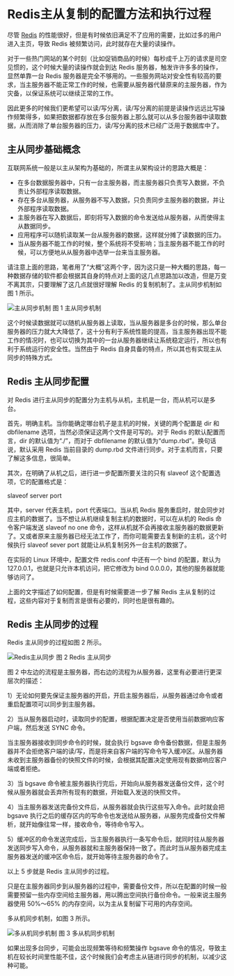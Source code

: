 # Redis主从复制的配置方法和执行过程

尽管 [Redis](http://c.biancheng.net/redis/) 的性能很好，但是有时候依旧满足不了应用的需要，比如过多的用户进入主页，导致 Redis 被频繁访问，此时就存在大量的读操作。

对于一些热门网站的某个时刻（比如促销商品的时候）每秒成千上万的请求是司空见惯的，这个时候大量的读操作就会到达 Redis 服务器，触发许许多多的操作，显然单靠一台 Redis 服务器是完全不够用的。一些服务网站对安全性有较高的要求，当主服务器不能正常工作的时候，也需要从服务器代替原来的主服务器，作为灾备，以保证系统可以继续正常的工作。

因此更多的时候我们更希望可以读/写分离，读/写分离的前提是读操作远远比写操作频繁得多，如果把数据都存放在多台服务器上那么就可以从多台服务器中读取数据，从而消除了单台服务器的压力，读/写分离的技术已经广泛用于数据库中了。

## 主从同步基础概念

互联网系统一般是以主从架构为基础的，所谓主从架构设计的思路大概是：

- 在多台数据服务器中，只有一台主服务器，而主服务器只负责写入数据，不负责让外部程序读取数据。
- 存在多台从服务器，从服务器不写入数据，只负责同步主服务器的数据，并让外部程序读取数据。
- 主服务器在写入数据后，即刻将写入数据的命令发送给从服务器，从而使得主从数据同步。
- 应用程序可以随机读取某一台从服务器的数据，这样就分摊了读数据的压力。
- 当从服务器不能工作的时候，整个系统将不受影响；当主服务器不能工作的时候，可以方便地从从服务器中选举一台来当主服务器。


请注意上面的思路，笔者用了“大概”这两个字，因为这只是一种大概的思路，每一种数据存储的软件都会根据其自身的特点对上面的这几点思路加以改造，但是万变不离其宗，只要理解了这几点就很好理解 Redis 的复制机制了。主从同步机制如图 1 所示。

![主从同步机制](http://c.biancheng.net/uploads/allimg/190725/5-1ZH5133K49E.png)
图 1 主从同步机制


这个时候读数据就可以随机从服务器上读取，当从服务器是多台的时候，那么单台服务器的压力就大大降低了，这十分有利于系统性能的提高，当主服务器出现不能工作的情况时，也可以切换为其中的一台从服务器继续让系统稳定运行，所以也有利于系统运行的安全性。当然由于 Redis 自身具备的特点，所以其也有实现主从同步的特殊方式。

## Redis 主从同步配置

对 Redis 进行主从同步的配置分为主机与从机，主机是一台，而从机可以是多台。

首先，明确主机。当你能确定哪台机子是主机的时候，关键的两个配置是 dir 和 dbfilename 选项，当然必须保证这两个文件是可写的。对于 Redis 的默认配置而言，dir 的默认值为“./”，而对于 dbfilename 的默认值为“dump.rbd”。换句话说，默认采用 Redis 当前目录的 dump.rbd 文件进行同步。对于主机而言，只要了解这多信息，很简单。

其次，在明确了从机之后，进行进一步配置所要关注的只有 slaveof 这个配置选项，它的配置格式是：

slaveof server port

其中，server 代表主机，port 代表端口。当从机 Redis 服务重启时，就会同步对应主机的数据了。当不想让从机继续复制主机的数据时，可以在从机的 Redis 命令客户端发送 slaveof no one 命令，这样从机就不会再接收主服务器的数据更新了。又或者原来主服务器已经无法工作了，而你可能需要去复制新的主机，这个时候执行 slaveof sever port 就能让从机复制另外一台主机的数据了。

在实际的 Linux 环境中，配置文件 redis.conf 中还有一个 bind 的配置，默认为 127.0.0.1，也就是只允许本机访问，把它修改为 bind 0.0.0.0，其他的服务器就能够访问了。

上面的文字描述了如何配置，但是有时候需要进一步了解 Redis 主从复制的过程，这些内容对于复制而言是很有必要的，同时也是很有趣的。

## Redis 主从同步的过程

Redis 主从同步的过程如图 2 所示。

![Redis主从同步](http://c.biancheng.net/uploads/allimg/190725/5-1ZH5134541460.png)
图 2 Redis 主从同步


图 2 中左边的流程是主服务器，而右边的流程为从服务器，这里有必要进行更深层次的描述：

1）无论如何要先保证主服务器的开启，开启主服务器后，从服务器通过命令或者重启配置项可以同步到主服务器。

2）当从服务器启动时，读取同步的配置，根据配置决定是否使用当前数据响应客户端，然后发送 SYNC 命令。

当主服务器接收到同步命令的时候，就会执行 bgsave 命令备份数据，但是主服务器并不会拒绝客户端的读/写，而是将来自客户端的写命令写入缓冲区。从服务器未收到主服务器备份的快照文件的时候，会根据其配置决定使用现有数据响应客户端或者拒绝。

3）当 bgsave 命令被主服务器执行完后，开始向从服务器发送备份文件，这个时候从服务器就会丢弃所有现有的数据，开始载入发送的快照文件。

4）当主服务器发送完备份文件后，从服务器就会执行这些写入命令。此时就会把 bgsave 执行之后的缓存区内的写命令也发送给从服务器，从服务完成备份文件解析，就开始像往常一样，接收命令，等待命令写入。

5）缓冲区的命令发送完成后，当主服务器执行一条写命令后，就同时往从服务器发送同步写入命令，从服务器就和主服务器保持一致了。而此时当从服务器完成主服务器发送的缓冲区命令后，就开始等待主服务器的命令了。

以上 5 步就是 Redis 主从同步的过程。

只是在主服务器同步到从服务器的过程中，需要备份文件，所以在配置的时候一般需要预留一些内存空间给主服务器，用以腾出空间执行备份命令。一般来说主服务器使用 50%～65% 的内存空间，以为主从复制留下可用的内存空间。

多从机同步机制，如图 3 所示。

![多从机同步机制](http://c.biancheng.net/uploads/allimg/190725/5-1ZH5134935D6.png)
图 3 多从机同步机制


如果出现多台同步，可能会出现频繁等待和频繁操作 bgsave 命令的情况，导致主机在较长时间里性能不佳，这个时候我们会考虑主从链进行同步的机制，以减少这种可能。